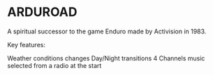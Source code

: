 # ARDUROAD

A spiritual successor to the game Enduro made by Activision in 1983.

Key features:

Weather conditions changes
Day/Night transitions
4 Channels music selected from a radio at the start
